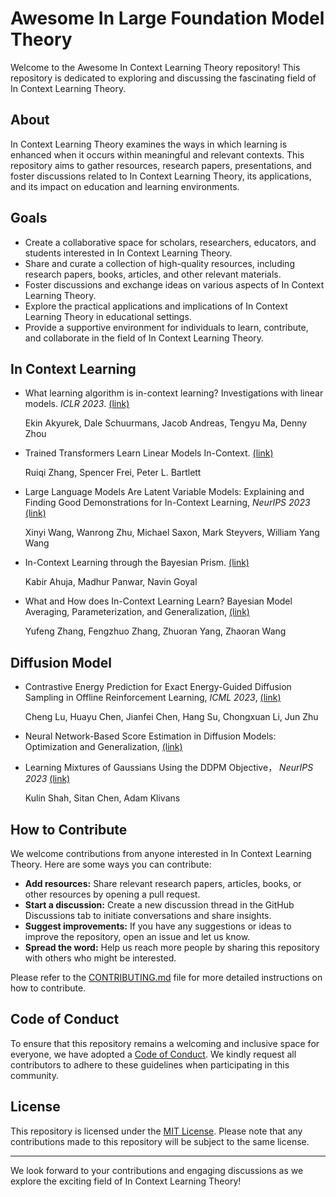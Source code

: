 # Awesome In Large Foundation Model Theory

Welcome to the Awesome In Context Learning Theory repository! This repository is dedicated to exploring and discussing the fascinating field of In Context Learning Theory.

## About

In Context Learning Theory examines the ways in which learning is enhanced when it occurs within meaningful and relevant contexts. This repository aims to gather resources, research papers, presentations, and foster discussions related to In Context Learning Theory, its applications, and its impact on education and learning environments.

## Goals

- Create a collaborative space for scholars, researchers, educators, and students interested in In Context Learning Theory.
- Share and curate a collection of high-quality resources, including research papers, books, articles, and other relevant materials.
- Foster discussions and exchange ideas on various aspects of In Context Learning Theory.
- Explore the practical applications and implications of In Context Learning Theory in educational settings.
- Provide a supportive environment for individuals to learn, contribute, and collaborate in the field of In Context Learning Theory.

## In Context Learning

- What learning algorithm is in-context learning? Investigations with linear models. *ICLR 2023*. [(link)](https://arxiv.org/pdf/2211.15661.pdf)

  Ekin Akyurek, Dale Schuurmans, Jacob Andreas, Tengyu Ma, Denny Zhou

- Trained Transformers Learn Linear Models In-Context. [(link)](https://arxiv.org/pdf/2306.09927.pdf)

  Ruiqi Zhang, Spencer Frei, Peter L. Bartlett

- Large Language Models Are Latent Variable Models: Explaining and Finding Good Demonstrations for In-Context Learning, *NeurIPS 2023* [(link)](https://arxiv.org/abs/2301.11916)

  Xinyi Wang, Wanrong Zhu, Michael Saxon, Mark Steyvers, William Yang Wang

- In-Context Learning through the Bayesian Prism. [(link)](https://arxiv.org/abs/2306.04891)

  Kabir Ahuja, Madhur Panwar, Navin Goyal

- What and How does In-Context Learning Learn? Bayesian Model Averaging, Parameterization, and Generalization, [(link)](https://arxiv.org/abs/2305.19420)

  Yufeng Zhang, Fengzhuo Zhang, Zhuoran Yang, Zhaoran Wang
  

  
## Diffusion Model

- Contrastive Energy Prediction for Exact Energy-Guided Diffusion Sampling in Offline Reinforcement Learning, *ICML 2023*, [(link)](https://arxiv.org/pdf/2304.12824.pdf)

  Cheng Lu, Huayu Chen, Jianfei Chen, Hang Su, Chongxuan Li, Jun Zhu

- Neural Network-Based Score Estimation in Diffusion Models: Optimization and Generalization, [(link)](https://openreview.net/pdf?id=h8GeqOxtd4)


- Learning Mixtures of Gaussians Using the DDPM Objective， *NeurIPS 2023*  [(link)](https://arxiv.org/pdf/2307.01178.pdf)

  Kulin Shah, Sitan Chen, Adam Klivans



## How to Contribute

We welcome contributions from anyone interested in In Context Learning Theory. Here are some ways you can contribute:

- **Add resources:** Share relevant research papers, articles, books, or other resources by opening a pull request.
- **Start a discussion:** Create a new discussion thread in the GitHub Discussions tab to initiate conversations and share insights.
- **Suggest improvements:** If you have any suggestions or ideas to improve the repository, open an issue and let us know.
- **Spread the word:** Help us reach more people by sharing this repository with others who might be interested.

Please refer to the [CONTRIBUTING.md](CONTRIBUTING.md) file for more detailed instructions on how to contribute.

## Code of Conduct

To ensure that this repository remains a welcoming and inclusive space for everyone, we have adopted a [Code of Conduct](CODE_OF_CONDUCT.md). We kindly request all contributors to adhere to these guidelines when participating in this community.

## License

This repository is licensed under the [MIT License](LICENSE). Please note that any contributions made to this repository will be subject to the same license.

---

We look forward to your contributions and engaging discussions as we explore the exciting field of In Context Learning Theory!
